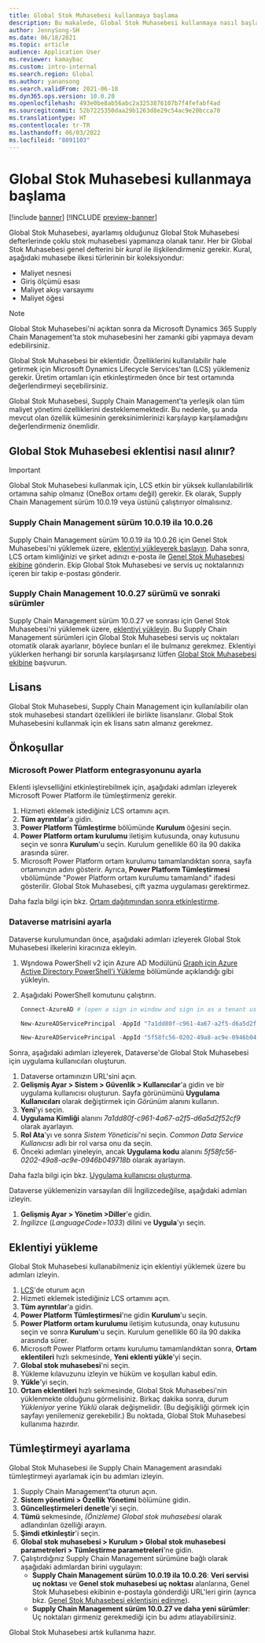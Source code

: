 ```yaml
---
title: Global Stok Muhasebesi kullanmaya başlama
description: Bu makalede, Global Stok Muhasebesi kullanmaya nasıl başlayabileceğiniz açıklanmaktadır.
author: JennySong-SH
ms.date: 06/18/2021
ms.topic: article
audience: Application User
ms.reviewer: kamaybac
ms.custom: intro-internal
ms.search.region: Global
ms.author: yanansong
ms.search.validFrom: 2021-06-18
ms.dyn365.ops.version: 10.0.20
ms.openlocfilehash: 493e0be8ab56abc2a3253876107b7f4fefabf4ad
ms.sourcegitcommit: 52b7225350daa29b1263d8e29c54ac9e20bcca70
ms.translationtype: HT
ms.contentlocale: tr-TR
ms.lasthandoff: 06/03/2022
ms.locfileid: "8891103"
---
```

# <a name="get-started-with-global-inventory-accounting"></a>Global Stok Muhasebesi kullanmaya başlama

[!include [banner](../includes/banner.md)]
[!INCLUDE [preview-banner](../includes/preview-banner.md)]
<!--KFM: Preview until 4/30/2022 -->

Global Stok Muhasebesi, ayarlamış olduğunuz Global Stok Muhasebesi defterlerinde çoklu stok muhasebesi yapmanıza olanak tanır. Her bir Global Stok Muhasebesi genel defterini bir *kural* ile ilişkilendirmeniz gerekir. Kural, aşağıdaki muhasebe ilkesi türlerinin bir koleksiyondur:

- Maliyet nesnesi
- Giriş ölçümü esası
- Maliyet akışı varsayımı
- Maliyet öğesi

> [!NOTE]
> Global Stok Muhasebesi'ni açıktan sonra da Microsoft Dynamics 365 Supply Chain Management'ta stok muhasebesini her zamanki gibi yapmaya devam edebilirsiniz.

Global Stok Muhasebesi bir eklentidir. Özelliklerini kullanılabilir hale getirmek için Microsoft Dynamics Lifecycle Services'tan (LCS) yüklemeniz gerekir. Üretim ortamları için etkinleştirmeden önce bir test ortamında değerlendirmeyi seçebilirsiniz.

Global Stok Muhasebesi, Supply Chain Management'ta yerleşik olan tüm maliyet yönetimi özelliklerini desteklememektedir. Bu nedenle, şu anda mevcut olan özellik kümesinin gereksinimlerinizi karşılayıp karşılamadığını değerlendirmeniz önemlidir.

## <a name="how-to-get-the-global-inventory-accounting-add-in"></a><a name="sign-up"></a>Global Stok Muhasebesi eklentisi nasıl alınır?

> [!IMPORTANT]
> Global Stok Muhasebesi kullanmak için, LCS etkin bir yüksek kullanılabilirlik ortamına sahip olmanız (OneBox ortamı değil) gerekir. Ek olarak, Supply Chain Management sürüm 10.0.19 veya üstünü çalıştırıyor olmalısınız.

### <a name="supply-chain-management-version-10019-to-10026"></a>Supply Chain Management sürüm 10.0.19 ila 10.0.26

Supply Chain Management sürüm 10.0.19 ila 10.0.26 için Genel Stok Muhasebesi'ni yüklemek üzere, [eklentiyi yükleyerek başlayın](#install). Daha sonra, LCS ortam kimliğinizi ve şirket adınızı e-posta ile [Genel Stok Muhasebesi ekibine](mailto:GlobalInvAccount@microsoft.com) gönderin. Ekip Global Stok Muhasebesi ve servis uç noktalarınızı içeren bir takip e-postası gönderir.

### <a name="supply-chain-management-version-10027-and-later"></a>Supply Chain Management 10.0.27 sürümü ve sonraki sürümler

Supply Chain Management sürüm 10.0.27 ve sonrası için Genel Stok Muhasebesi'ni yüklemek üzere, [eklentiyi yükleyin](#install). Bu Supply Chain Management sürümleri için Global Stok Muhasebesi servis uç noktaları otomatik olarak ayarlanır, böylece bunları el ile bulmanız gerekmez. Eklentiyi yüklerken herhangi bir sorunla karşılaşırsanız lütfen [Global Stok Muhasebesi ekibine](mailto:GlobalInvAccount@microsoft.com) başvurun.

## <a name="licensing"></a>Lisans

Global Stok Muhasebesi, Supply Chain Management için kullanılabilir olan stok muhasebesi standart özellikleri ile birlikte lisanslanır. Global Stok Muhasebesini kullanmak için ek lisans satın almanız gerekmez.

## <a name="prerequisites"></a>Önkoşullar

### <a name="set-up-microsoft-power-platform-integration"></a>Microsoft Power Platform entegrasyonunu ayarla

Eklenti işlevselliğini etkinleştirebilmek için, aşağıdaki adımları izleyerek Microsoft Power Platform ile tümleştirmeniz gerekir.

1. Hizmeti eklemek istediğiniz LCS ortamını açın.
1. **Tüm ayrıntılar**'a gidin.
1. **Power Platform Tümleştirme** bölümünde **Kurulum** öğesini seçin.
1. **Power Platform ortam kurulumu** iletişim kutusunda, onay kutusunu seçin ve sonra **Kurulum**'u seçin. Kurulum genellikle 60 ila 90 dakika arasında sürer.
1. Microsoft Power Platform ortam kurulumu tamamlandıktan sonra, sayfa ortamınızın adını gösterir. Ayrıca, **Power Platform Tümleştirmesi** vbölümünde "Power Platform ortam kurulumu tamamlandı" ifadesi gösterilir. Global Stok Muhasebesi, çift yazma uygulaması gerektirmez.

Daha fazla bilgi için bkz. [Ortam dağıtımından sonra etkinleştirme](../../fin-ops-core/dev-itpro/power-platform/enable-power-platform-integration.md#enable-after-deploy).

### <a name="set-up-dataverse"></a>Dataverse matrisini ayarla

Dataverse kurulumundan önce, aşağıdaki adımları izleyerek Global Stok Muhasebesi ilkelerini kiracınıza ekleyin.

1. Wşndowa PowerShell v2 için Azure AD Modülünü [Graph için Azure Active Directory PowerShell'i Yükleme](/powershell/azure/active-directory/install-adv2) bölümünde açıklandığı gibi yükleyin.
1. Aşağıdaki PowerShell komutunu çalıştırın.

    ```powershell
    Connect-AzureAD # (open a sign in window and sign in as a tenant user)

    New-AzureADServicePrincipal -AppId "7a1dd80f-c961-4a67-a2f5-d6a5d2f52cf9" -DisplayName "d365-scm-costaccountingservice"

    New-AzureADServicePrincipal -AppId "5f58fc56-0202-49a8-ac9e-0946b049718b" -DisplayName "d365-scm-operationdataservice"
    ```

Sonra, aşağıdaki adımları izleyerek, Dataverse'de Global Stok Muhasebesi için uygulama kullanıcıları oluşturun.

1. Dataverse ortamınızın URL'sini açın.
1. **Gelişmiş Ayar \> Sistem \> Güvenlik \> Kullanıcılar**'a gidin ve bir uygulama kullanıcısı oluşturun. Sayfa görünümünü **Uygulama Kullanıcıları** olarak değiştirmek için *Görünüm* alanını kullanın.
1. **Yeni**'yi seçin.
1. **Uygulama Kimliği** alanını *7a1dd80f-c961-4a67-a2f5-d6a5d2f52cf9* olarak ayarlayın.
1. **Rol Ata**'yı ve sonra *Sistem Yöneticisi*'ni seçin. *Common Data Service Kullanıcısı* adlı bir rol varsa onu da seçin.
1. Önceki adımları yineleyin, ancak **Uygulama kodu** alanını *5f58fc56-0202-49a8-ac9e-0946b049718b* olarak ayarlayın.

Daha fazla bilgi için bkz. [Uygulama kullanıcısı oluşturma](/power-platform/admin/create-users-assign-online-security-roles#create-an-application-user).

Dataverse yüklemenizin varsayılan dili İngilizcedeğilse, aşağıdaki adımları izleyin.

1. **Gelişmiş Ayar \> Yönetim \>Diller**'e gidin.
1. *İngilizce* (*LanguageCode=1033*) dilini ve **Uygula**'yı seçin.

## <a name="install-the-add-in"></a><a name="install"></a>Eklentiyi yükleme

Global Stok Muhasebesi kullanabilmeniz için eklentiyi yüklemek üzere bu adımları izleyin.

1. [LCS](https://lcs.dynamics.com/Logon/Index)'de oturum açın
1. Hizmeti eklemek istediğiniz LCS ortamını açın.
1. **Tüm ayrıntılar**'a gidin.
1. **Power Platform Tümleştirmesi**'ne gidin **Kurulum**'u seçin.
1. **Power Platform ortam kurulumu** iletişim kutusunda, onay kutusunu seçin ve sonra **Kurulum**'u seçin. Kurulum genellikle 60 ila 90 dakika arasında sürer.
1. Microsoft Power Platform ortamı kurulumu tamamlandıktan sonra, **Ortam eklentileri** hızlı sekmesinde, **Yeni eklenti yükle**'yi seçin.
1. **Global stok muhasebesi**'ni seçin.
1. Yükleme kılavuzunu izleyin ve hüküm ve koşulları kabul edin.
1. **Yükle**'yi seçin.
1. **Ortam eklentileri** hızlı sekmesinde, Global Stok Muhasebesi'nin yüklenmekte olduğunu görmelisiniz. Birkaç dakika sonra, durum *Yükleniyor* yerine *Yüklü* olarak değişmelidir. (Bu değişikliği görmek için sayfayı yenilemeniz gerekebilir.) Bu noktada, Global Stok Muhasebesi kullanıma hazırdır.

## <a name="set-up-the-integration"></a>Tümleştirmeyi ayarlama

Global Stok Muhasebesi ile Supply Chain Management arasındaki tümleştirmeyi ayarlamak için bu adımları izleyin.

1. Supply Chain Management'ta oturun açın.
1. **Sistem yönetimi \> Özellik Yönetimi** bölümüne gidin.
1. **Güncelleştirmeleri denetle**'yi seçin.
1. **Tümü** sekmesinde, *(Önizleme) Global stok muhasebesi* olarak adlandırılan özelliği arayın.
1. **Şimdi etkinleştir**'i seçin.
1. **Global stok muhasebesi \> Kurulum \> Global stok muhasebesi parametreleri \> Tümleştirme parametreleri**'ne gidin.
1. Çalıştırdığınız Supply Chain Management sürümüne bağlı olarak aşağıdaki adımlardan birini uygulayın:
    - **Supply Chain Management sürüm 10.0.19 ila 10.0.26**: **Veri servisi uç noktası** ve **Genel stok muhasebesi uç noktası** alanlarına, Genel Stok Muhasebesi ekibinin e-postayla gönderdiği URL'leri girin (ayrıca bkz. [Genel Stok Muhasebesi eklentisini edinme](#sign-up)).
    - **Supply Chain Management sürüm 10.0.27 ve daha yeni sürümler**: Uç noktaları girmeniz gerekmediği için bu adımı atlayabilirsiniz.

Global Stok Muhasebesi artık kullanıma hazır.
